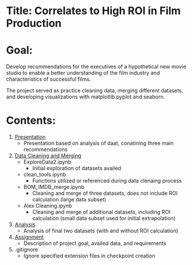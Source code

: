 # Title: Correlates to High ROI in Film Production

# Goal:
Develop recommendations for the executives of a hypothetical new movie studio to enable a better understanding of the film industry and characteristics of successful films. 

The project served as practice cleaning data, merging different datasets, and developing visualizations with matplotlib.pyplot and seaborn.

# Contents:
1. [Presentation](https://github.com/gksidhu/Project1/tree/master/Presentation) 
    - Presentation based on analysis of daat, conatining three main recommendations
2. [Data Cleaning and Merging](https://github.com/gksidhu/Project1/tree/master/Data_Merging_and_Cleaning)
    - ExploreData2.ipynb
      - Initial exploration of datasets availed <br> 
    - clean_tools.ipynb
      - Functions utilized or referenced during data clenaing process <br> 
    - BOM_IMDB_merge.ipynb
      - Cleaning and merge of three datasets, does not include ROI calculation (large data subset) <br> 
    - Alex Cleaning.ipynb
      - Cleaning and merge of additional datasets, including ROI calculation (small data subset used for initial extrapolation) <br> 
3. [Analysis](https://github.com/gksidhu/Project1/tree/master/Analysis)
   - Analysis of final two datasets (with and without ROI calculation) <br>
4. [Assignment](https://github.com/gksidhu/Project1/tree/master/Assignment)
   - Description of project goal, availed data, and requirements <br> 
5. .gitignore <br>
    - Ignore specified extension files in checkpoint creation <br> 

